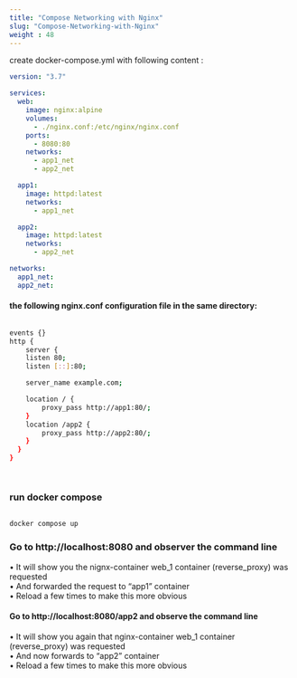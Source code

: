 ```yaml
---
title: "Compose Networking with Nginx"
slug: "Compose-Networking-with-Nginx"
weight : 48
---
```



create docker-compose.yml with following content :

```yml
version: "3.7"

services:
  web:
    image: nginx:alpine
    volumes:
      - ./nginx.conf:/etc/nginx/nginx.conf
    ports:
      - 8080:80
    networks:
      - app1_net
      - app2_net

  app1:
    image: httpd:latest
    networks:
      - app1_net

  app2:
    image: httpd:latest
    networks:
      - app2_net

networks:
  app1_net:
  app2_net:

```

#### the following nginx.conf configuration file in the same directory:

```sh

events {}
http {
    server {
    listen 80;
    listen [::]:80;

    server_name example.com;

    location / {
        proxy_pass http://app1:80/;
    }
    location /app2 {
        proxy_pass http://app2:80/;
    }
  }
}




```

### run docker compose 

```sh

docker compose up 
```

### Go to http://localhost:8080 and observer the command line


•	It will show you the nignx-container web_1 container (reverse_proxy) was requested <br>
•	And forwarded the request to “app1” container <br>
•	Reload a few times to make this more obvious <br>

#### Go to http://localhost:8080/app2 and observe the command line
•	It will show you again that nginx-container web_1 container (reverse_proxy) was requested  <br>
•	And now forwards to “app2” container <br>
•	Reload a few times to make this more obvious <br>


